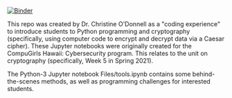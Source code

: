 [![Binder](https://mybinder.org/badge_logo.svg)](https://mybinder.org/v2/gh/caodonnell/CompuGirls_CaesarCipher/main)

This repo was created by Dr. Christine O'Donnell as a "coding experience" to introduce students to Python programming and cryptography (specifically, using computer code to encrypt and decrypt data via a Caesar cipher). These Jupyter notebooks were originally created for the CompuGirls Hawaii: Cybersecurity program. This relates to the unit on cryptography (specifically, Week 5 in Spring 2021).

The Python-3 Jupyter notebook Files/tools.ipynb contains some behind-the-scenes methods, as well as programming challenges for interested students.